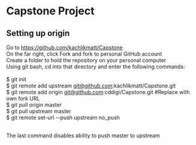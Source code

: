 # Capstone Project

## Setting up origin
Go to https://github.com/kachlikmatt/Capstone<br>
On the far right, click Fork and fork to personal GitHub account<br>
Create a folder to hold the repository on your personal computer<br>
Using git bash, cd into that directory and enter the following commands:<br>
<br>
$ git init<br>
$ git remote add upstream git@github.com:kachlikmatt/Capstone.git<br>
$ git remote add origin git@github.com:cddigi/Capstone.git  #Replace with own fork URL<br>
$ git pull origin master<br>
$ git pull upstream master<br>
$ git remote set-url --push upstream no_push  

<br />
The last command disables ability to push master to upstream<br>
